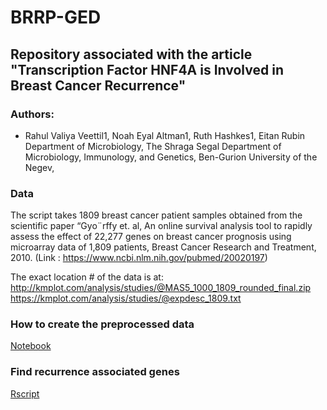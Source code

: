# BRRP-GED

## Repository associated with the article "Transcription Factor HNF4A is Involved in Breast Cancer Recurrence"

### Authors: 
- Rahul Valiya Veettil1, Noah Eyal Altman1, Ruth Hashkes1, Eitan Rubin
Department of Microbiology, The Shraga Segal Department of Microbiology, Immunology, and Genetics, 
Ben-Gurion University of the Negev, 

### Data
The script takes 1809 breast cancer patient samples obtained from the scientific paper “Gyo¨rffy et. al, An online survival analysis tool to rapidly assess the effect of 22,277 genes on breast cancer prognosis using microarray data of 1,809 patients, Breast Cancer Research and Treatment, 2010. (Link : https://www.ncbi.nlm.nih.gov/pubmed/20020197)

The exact location # of the data is at:
http://kmplot.com/analysis/studies/@MAS5_1000_1809_rounded_final.zip
https://kmplot.com/analysis/studies/@expdesc_1809.txt

### How to create the preprocessed data
[Notebook](https://github.com/vvrahul11/BRRP-GED/blob/feature-ai/notebooks/data_analysis.ipynb)

### Find recurrence associated genes
[Rscript](https://github.com/vvrahul11/BRRP-GED/blob/feature-ai/scripts/process_gProfilerResults.R)
